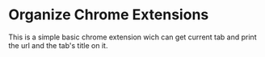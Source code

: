 # Organize Chrome Extensions

This is a simple basic chrome extension wich can get current tab and print the url and the tab's title on it.


